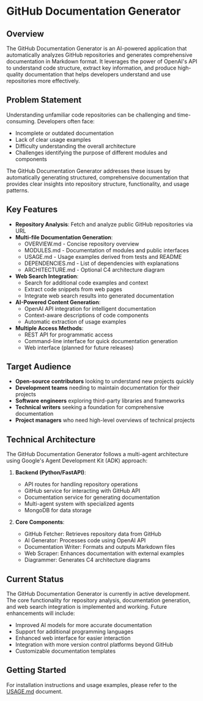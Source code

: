 # GitHub Documentation Generator

## Overview

The GitHub Documentation Generator is an AI-powered application that automatically analyzes GitHub repositories and generates comprehensive documentation in Markdown format. It leverages the power of OpenAI's API to understand code structure, extract key information, and produce high-quality documentation that helps developers understand and use repositories more effectively.

## Problem Statement

Understanding unfamiliar code repositories can be challenging and time-consuming. Developers often face:

- Incomplete or outdated documentation
- Lack of clear usage examples
- Difficulty understanding the overall architecture
- Challenges identifying the purpose of different modules and components

The GitHub Documentation Generator addresses these issues by automatically generating structured, comprehensive documentation that provides clear insights into repository structure, functionality, and usage patterns.

## Key Features

- **Repository Analysis**: Fetch and analyze public GitHub repositories via URL
- **Multi-file Documentation Generation**:
  - OVERVIEW.md - Concise repository overview
  - MODULES.md - Documentation of modules and public interfaces
  - USAGE.md - Usage examples derived from tests and README
  - DEPENDENCIES.md - List of dependencies with explanations
  - ARCHITECTURE.md - Optional C4 architecture diagram
- **Web Search Integration**:
  - Search for additional code examples and context
  - Extract code snippets from web pages
  - Integrate web search results into generated documentation
- **AI-Powered Content Generation**:
  - OpenAI API integration for intelligent documentation
  - Context-aware descriptions of code components
  - Automatic extraction of usage examples
- **Multiple Access Methods**:
  - REST API for programmatic access
  - Command-line interface for quick documentation generation
  - Web interface (planned for future releases)

## Target Audience

- **Open-source contributors** looking to understand new projects quickly
- **Development teams** needing to maintain documentation for their projects
- **Software engineers** exploring third-party libraries and frameworks
- **Technical writers** seeking a foundation for comprehensive documentation
- **Project managers** who need high-level overviews of technical projects

## Technical Architecture

The GitHub Documentation Generator follows a multi-agent architecture using Google's Agent Development Kit (ADK) approach:

1. **Backend (Python/FastAPI)**:
   - API routes for handling repository operations
   - GitHub service for interacting with GitHub API
   - Documentation service for generating documentation
   - Multi-agent system with specialized agents
   - MongoDB for data storage

2. **Core Components**:
   - GitHub Fetcher: Retrieves repository data from GitHub
   - AI Generator: Processes code using OpenAI API
   - Documentation Writer: Formats and outputs Markdown files
   - Web Scraper: Enhances documentation with external examples
   - Diagrammer: Generates C4 architecture diagrams

## Current Status

The GitHub Documentation Generator is currently in active development. The core functionality for repository analysis, documentation generation, and web search integration is implemented and working. Future enhancements will include:

- Improved AI models for more accurate documentation
- Support for additional programming languages
- Enhanced web interface for easier interaction
- Integration with more version control platforms beyond GitHub
- Customizable documentation templates

## Getting Started

For installation instructions and usage examples, please refer to the [USAGE.md](USAGE.md) document.
